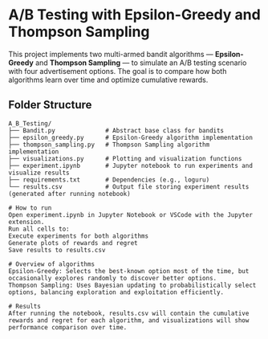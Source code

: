 # A/B Testing with Epsilon-Greedy and Thompson Sampling

This project implements two multi-armed bandit algorithms — **Epsilon-Greedy** and **Thompson Sampling** — to simulate an A/B testing scenario with four advertisement options. The goal is to compare how both algorithms learn over time and optimize cumulative rewards.

## Folder Structure

```text
A_B_Testing/
├── Bandit.py              # Abstract base class for bandits
├── epsilon_greedy.py      # Epsilon-Greedy algorithm implementation
├── thompson_sampling.py   # Thompson Sampling algorithm implementation
├── visualizations.py      # Plotting and visualization functions
├── experiment.ipynb       # Jupyter notebook to run experiments and visualize results
├── requirements.txt       # Dependencies (e.g., loguru)
└── results.csv            # Output file storing experiment results (generated after running notebook)

# How to run
Open experiment.ipynb in Jupyter Notebook or VSCode with the Jupyter extension.
Run all cells to:
Execute experiments for both algorithms
Generate plots of rewards and regret
Save results to results.csv

# Overview of algorithms
Epsilon-Greedy: Selects the best-known option most of the time, but occasionally explores randomly to discover better options.
Thompson Sampling: Uses Bayesian updating to probabilistically select options, balancing exploration and exploitation efficiently.

# Results
After running the notebook, results.csv will contain the cumulative rewards and regret for each algorithm, and visualizations will show performance comparison over time.
